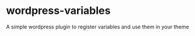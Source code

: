wordpress-variables
===================

A simple wordpress plugin to register variables and use them in your theme
